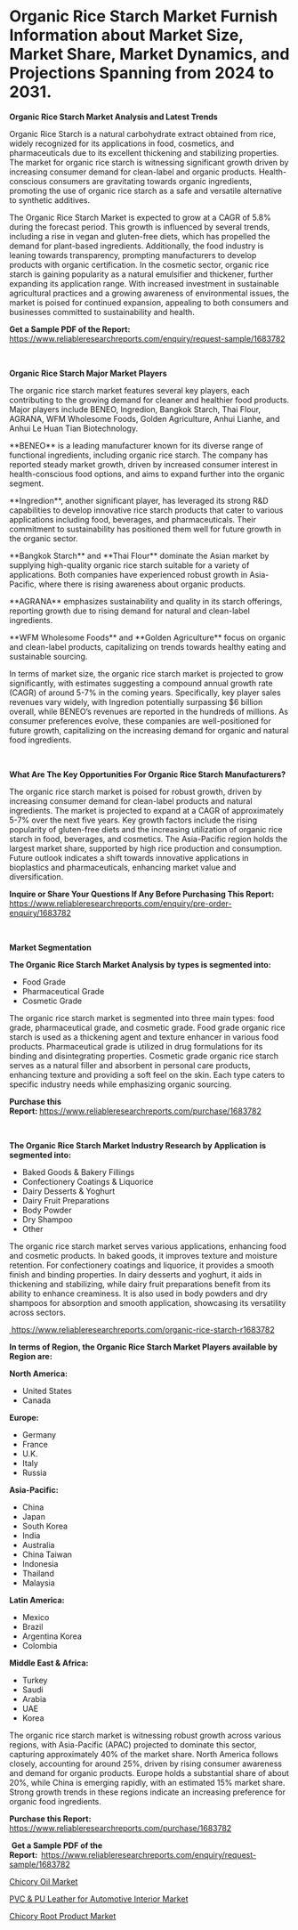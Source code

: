 <p><h1>Organic Rice Starch Market Furnish Information about Market Size, Market Share, Market Dynamics, and Projections Spanning from 2024 to 2031.</h1></p><p><strong>Organic Rice Starch Market Analysis and Latest Trends</strong></p>
<p><p>Organic Rice Starch is a natural carbohydrate extract obtained from rice, widely recognized for its applications in food, cosmetics, and pharmaceuticals due to its excellent thickening and stabilizing properties. The market for organic rice starch is witnessing significant growth driven by increasing consumer demand for clean-label and organic products. Health-conscious consumers are gravitating towards organic ingredients, promoting the use of organic rice starch as a safe and versatile alternative to synthetic additives.</p><p>The Organic Rice Starch Market is expected to grow at a CAGR of 5.8% during the forecast period. This growth is influenced by several trends, including a rise in vegan and gluten-free diets, which has propelled the demand for plant-based ingredients. Additionally, the food industry is leaning towards transparency, prompting manufacturers to develop products with organic certification. In the cosmetic sector, organic rice starch is gaining popularity as a natural emulsifier and thickener, further expanding its application range. With increased investment in sustainable agricultural practices and a growing awareness of environmental issues, the market is poised for continued expansion, appealing to both consumers and businesses committed to sustainability and health.</p></p>
<p><strong>Get a Sample PDF of the Report:&nbsp;</strong> <a href="https://www.reliableresearchreports.com/enquiry/request-sample/1683782?utm_campaign=40&utm_medium=2&utm_source=Github&utm_content=ia&utm_term=30122024&utm_id=organic-rice-starch">https://www.reliableresearchreports.com/enquiry/request-sample/1683782</a></p>
<p>&nbsp;</p>
<p><strong>Organic Rice Starch Major Market Players</strong></p>
<p><p>The organic rice starch market features several key players, each contributing to the growing demand for cleaner and healthier food products. Major players include BENEO, Ingredion, Bangkok Starch, Thai Flour, AGRANA, WFM Wholesome Foods, Golden Agriculture, Anhui Lianhe, and Anhui Le Huan Tian Biotechnology.</p><p>**BENEO** is a leading manufacturer known for its diverse range of functional ingredients, including organic rice starch. The company has reported steady market growth, driven by increased consumer interest in health-conscious food options, and aims to expand further into the organic segment.</p><p>**Ingredion**, another significant player, has leveraged its strong R&D capabilities to develop innovative rice starch products that cater to various applications including food, beverages, and pharmaceuticals. Their commitment to sustainability has positioned them well for future growth in the organic sector.</p><p>**Bangkok Starch** and **Thai Flour** dominate the Asian market by supplying high-quality organic rice starch suitable for a variety of applications. Both companies have experienced robust growth in Asia-Pacific, where there is rising awareness about organic products.</p><p>**AGRANA** emphasizes sustainability and quality in its starch offerings, reporting growth due to rising demand for natural and clean-label ingredients. </p><p>**WFM Wholesome Foods** and **Golden Agriculture** focus on organic and clean-label products, capitalizing on trends towards healthy eating and sustainable sourcing.</p><p>In terms of market size, the organic rice starch market is projected to grow significantly, with estimates suggesting a compound annual growth rate (CAGR) of around 5-7% in the coming years. Specifically, key player sales revenues vary widely, with Ingredion potentially surpassing $6 billion overall, while BENEO’s revenues are reported in the hundreds of millions. As consumer preferences evolve, these companies are well-positioned for future growth, capitalizing on the increasing demand for organic and natural food ingredients.</p></p>
<p>&nbsp;</p>
<p><strong>What Are The Key Opportunities For Organic Rice Starch Manufacturers?</strong></p>
<p><p>The organic rice starch market is poised for robust growth, driven by increasing consumer demand for clean-label products and natural ingredients. The market is projected to expand at a CAGR of approximately 5-7% over the next five years. Key growth factors include the rising popularity of gluten-free diets and the increasing utilization of organic rice starch in food, beverages, and cosmetics. The Asia-Pacific region holds the largest market share, supported by high rice production and consumption. Future outlook indicates a shift towards innovative applications in bioplastics and pharmaceuticals, enhancing market value and diversification.</p></p>
<p><strong>Inquire or Share Your Questions If Any Before Purchasing This Report:</strong> <a href="https://www.reliableresearchreports.com/enquiry/pre-order-enquiry/1683782?utm_campaign=40&utm_medium=2&utm_source=Github&utm_content=ia&utm_term=30122024&utm_id=organic-rice-starch">https://www.reliableresearchreports.com/enquiry/pre-order-enquiry/1683782</a></p>
<p>&nbsp;</p>
<p><strong>Market Segmentation</strong></p>
<p><strong>The Organic Rice Starch Market Analysis by types is segmented into:</strong></p>
<p><ul><li>Food Grade</li><li>Pharmaceutical Grade</li><li>Cosmetic Grade</li></ul></p>
<p><p>The organic rice starch market is segmented into three main types: food grade, pharmaceutical grade, and cosmetic grade. Food grade organic rice starch is used as a thickening agent and texture enhancer in various food products. Pharmaceutical grade is utilized in drug formulations for its binding and disintegrating properties. Cosmetic grade organic rice starch serves as a natural filler and absorbent in personal care products, enhancing texture and providing a soft feel on the skin. Each type caters to specific industry needs while emphasizing organic sourcing.</p></p>
<p><strong>Purchase this Report:&nbsp;</strong><a href="https://www.reliableresearchreports.com/purchase/1683782?utm_campaign=40&utm_medium=2&utm_source=Github&utm_content=ia&utm_term=30122024&utm_id=organic-rice-starch">https://www.reliableresearchreports.com/purchase/1683782</a></p>
<p>&nbsp;</p>
<p><strong>The Organic Rice Starch Market Industry Research by Application is segmented into:</strong></p>
<p><ul><li>Baked Goods & Bakery Fillings</li><li>Confectionery Coatings & Liquorice</li><li>Dairy Desserts & Yoghurt</li><li>Dairy Fruit Preparations</li><li>Body Powder</li><li>Dry Shampoo</li><li>Other</li></ul></p>
<p><p>The organic rice starch market serves various applications, enhancing food and cosmetic products. In baked goods, it improves texture and moisture retention. For confectionery coatings and liquorice, it provides a smooth finish and binding properties. In dairy desserts and yoghurt, it aids in thickening and stabilizing, while dairy fruit preparations benefit from its ability to enhance creaminess. It is also used in body powders and dry shampoos for absorption and smooth application, showcasing its versatility across sectors.</p></p>
<p><a href="https://www.reliableresearchreports.com/organic-rice-starch-r1683782?utm_campaign=40&utm_medium=2&utm_source=Github&utm_content=ia&utm_term=30122024&utm_id=organic-rice-starch">&nbsp;https://www.reliableresearchreports.com/organic-rice-starch-r1683782</a></p>
<p><strong>In terms of Region, the Organic Rice Starch Market Players available by Region are:</strong></p>
<p>
    <p> <strong> North America: </strong>
        <ul>
            <li>United States</li>
            <li>Canada</li>
        </ul>
        </p> 
    <p> <strong> Europe: </strong>
        <ul>
            <li>Germany</li>
            <li>France</li>
            <li>U.K.</li>
            <li>Italy</li>
            <li>Russia</li>
        </ul>
        </p> 
    <p> <strong> Asia-Pacific: </strong>
        <ul>
            <li>China</li>
            <li>Japan</li>
            <li>South Korea</li>
            <li>India</li>
            <li>Australia</li>
            <li>China Taiwan</li>
            <li>Indonesia</li>
            <li>Thailand</li>
            <li>Malaysia</li>
        </ul>
        </p> 
    <p> <strong> Latin America: </strong>
        <ul>
            <li>Mexico</li>
            <li>Brazil</li>
            <li>Argentina Korea</li>
            <li>Colombia</li>
        </ul>
        </p> 
    <p> <strong> Middle East & Africa: </strong>
        <ul>
            <li>Turkey</li>
            <li>Saudi</li>
            <li>Arabia</li>
            <li>UAE</li>
            <li>Korea</li>
        </ul>
    </p>
    </p>
<p><p>The organic rice starch market is witnessing robust growth across various regions, with Asia-Pacific (APAC) projected to dominate this sector, capturing approximately 40% of the market share. North America follows closely, accounting for around 25%, driven by rising consumer awareness and demand for organic products. Europe holds a substantial share of about 20%, while China is emerging rapidly, with an estimated 15% market share. Strong growth trends in these regions indicate an increasing preference for organic food ingredients.</p></p>
<p><strong>Purchase this Report: </strong><a href="https://www.reliableresearchreports.com/purchase/1683782?utm_campaign=40&utm_medium=2&utm_source=Github&utm_content=ia&utm_term=30122024&utm_id=organic-rice-starch">https://www.reliableresearchreports.com/purchase/1683782</a></p>
<p>&nbsp;<strong>Get a Sample PDF of the Report:&nbsp;&nbsp;</strong><a href="https://www.reliableresearchreports.com/enquiry/request-sample/1683782?utm_campaign=40&utm_medium=2&utm_source=Github&utm_content=ia&utm_term=30122024&utm_id=organic-rice-starch">https://www.reliableresearchreports.com/enquiry/request-sample/1683782</a></p>
<p><strong></strong></p>
<p><p><a href="https://github.com/lvaill871987/Market-Research-Report-List-1/blob/main/chicory-oil-market.md?utm_campaign=40&utm_medium=2&utm_source=Github&utm_content=ia&utm_term=30122024&utm_id=organic-rice-starch">Chicory Oil Market</a></p><p><a href="https://github.com/tanekacalderon743/Market-Research-Report-List-1/blob/main/pvc-pu-leather-for-automotive-interior-market.md?utm_campaign=40&utm_medium=2&utm_source=Github&utm_content=ia&utm_term=30122024&utm_id=organic-rice-starch">PVC & PU Leather for Automotive Interior Market</a></p><p><a href="https://github.com/klaassenmackenzie6/Market-Research-Report-List-1/blob/main/chicory-root-product-market.md?utm_campaign=40&utm_medium=2&utm_source=Github&utm_content=ia&utm_term=30122024&utm_id=organic-rice-starch">Chicory Root Product Market</a></p></p>